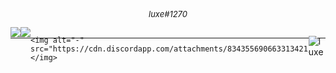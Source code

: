 <h1 align="center"> 
  <h6 style="margin-top: -17px; font-size: 13px;" align="center">luxe#1270</h6>

 -----
  
  <div style="display: flex; margin-top: -32px;">
   <a align="center">
  <img src="https://github-readme-stats.vercel.app/api/top-langs/?username=VissiinLuxe&layout=compact&theme=omni" />
</a>
<a align="center">
  <img src="https://github-readme-stats.vercel.app/api?username=VissiinLuxe&show_icons=true&theme=omni" />
</a>
  
    
    <img alt="-" src="https://cdn.discordapp.com/attachments/834355690663313421/851162478406926386/1_169.gif"> </img>
    
  <p align="left"><img src="https://komarev.com/ghpvc/?username=VISSIINLUXE" alt="luxe" /></p>

 
